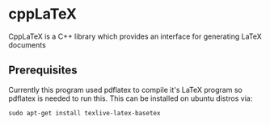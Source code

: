 # cppLaTeX

CppLaTeX is a C++ library which provides an interface for generating LaTeX documents

## Prerequisites

Currently this program used pdflatex to compile it's LaTeX program so pdflatex is needed to run this. This can be installed on ubuntu distros via:

```
sudo apt-get install texlive-latex-basetex
```
